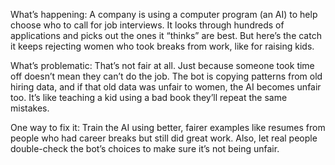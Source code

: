 What’s happening:
A company is using a computer program (an AI) to help choose who to call for job interviews. It looks through hundreds of applications and picks out the ones it “thinks” are best. But here’s the catch it keeps rejecting women who took breaks from work, like for raising kids.

What’s problematic:
That’s not fair at all. Just because someone took time off doesn’t mean they can’t do the job. The bot is copying patterns from old hiring data, and if that old data was unfair to women, the AI becomes unfair too. It’s like teaching a kid using a bad book they’ll repeat the same mistakes.

One way to fix it:
Train the AI using better, fairer examples like resumes from people who had career breaks but still did great work. Also, let real people double-check the bot’s choices to make sure it’s not being unfair.

